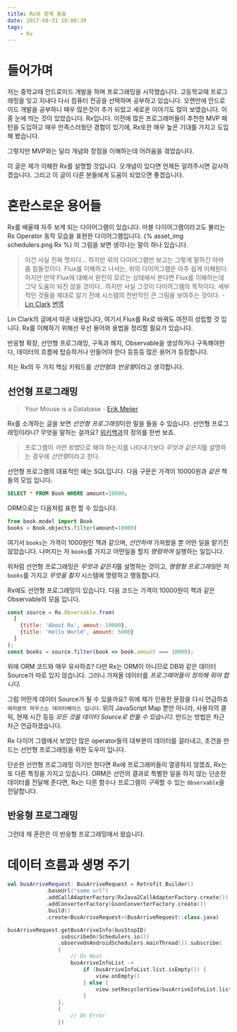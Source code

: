 ```yaml
---
title: Rx와 함께 춤을
date: 2017-08-31 10:00:39
tags:
    - Rx
---
```

# 들어가며
저는 중학교때 안드로이드 개발을 하며 프로그래밍을 시작했습니다. 고등학교때 프로그래밍을 잊고 지내다 다시 컴퓨터 전공을 선택하며 공부하고 있습니다.
오랜만에 안드로이드 개발을 공부하니 매우 많은것이 추가 되었고 새로운 이야기도 많이 보였습니다. 이 중 눈에 띄는 것이 있었습니다. Rx입니다.
이전에 많은 프로그래머들이 추천한 MVP 패턴을 도입하고 매우 만족스러웠던 경험이 있기에, Rx또한 매우 높은 기대를 가지고 도입해 봤습니다.

그렇지만 MVP와는 달리 개념와 장점을 이해하는데 어려움을 겪었습니다.

이 글은 제가 이해한 Rx를 설명할 것입니다. 오개념이 있다면 언제든 알려주시면 감사하겠습니다.
그리고 이 글이 다른 분들에게 도움이 되었으면 좋겠습니다.

# 혼란스로운 용어들
Rx를 배울때 자주 보게 되는 다이어그램이 있습니다.
마블 다이어그램이라고도 불리는 Rx Operator 동작 모습을 표현한 다이어그램입니다.
{% asset_img schedulers.png Rx %}
이 그림을 보면 생각나는 말이 하나 있습니다.
> 이건 사실 진짜 멋지다… 하지만 위의 다이어그램만 보고는 그렇게 말하긴 아마 좀 힘들것이다.
Flux를 이해하고 나서는, 위의 다이어그램은 아주 쉽게 이해된다. 하지만 만약 Flux에 대해서 완전히 모르는 상태에서 본다면 Flux를 이해하는데 그닥 도움이 되진 않을 것이다.. 하지만 사실 그것이 다이어그램의 목적이다. 세부적인 것들을 제대로 알기 전에 시스템의 전반적인 큰 그림을 보여주는 것이다. - 
[Lin Clark](https://code-cartoons.com/a-cartoon-guide-to-flux-6157355ab207) [번역](http://bestalign.github.io/2015/10/06/cartoon-guide-to-flux/)

Lin Clark의 글에서 따온 내용입니다, 여기서 Flux를 Rx로 바꿔도 여전히 성립할 것 입니다.
Rx를 이해하기 위해선 우선 용어와 용법을 정리할 필요가 있습니다.

반응형 확장, 선언형 프로그래밍, 구독과 해지, Observable을 생성하거나 구독해야한다, 데이터의 흐름에 탑승하거나 만들어야 한다 등등등 많은 용어가 등장합니다.

저는 Rx의 두 가지 핵심 키워드를 *선언형*과 *반응형*이라고 생각합니다.

## 선언형 프로그래밍
> Your Mouse is a Database - [Erik Meijer](http://queue.acm.org/detail.cfm?id=2169076)

Rx를 소개하는 글을 보면 *선언형 프로그래밍*이란 말을 들을 수 있습니다.
선언형 프로그래밍이라니? 무엇을 말하는 걸까요? 
[위키백과](https://ko.wikipedia.org/wiki/%EC%84%A0%EC%96%B8%ED%98%95_%ED%94%84%EB%A1%9C%EA%B7%B8%EB%9E%98%EB%B0%8D)의 정의를 한번 보죠.

> 프로그램이 *어떤 방법*으로 해야 하는지를 나타내기보다 *무엇과 같은지*를 설명하는 경우에 *선언형*이라고 한다.

선언형 프로그램의 대표적인 예는 SQL입니다. 다음 구문은 가격이 10000원과 *같은* 책들의 모임 입니다.
```sql
SELECT * FROM Book WHERE amount=10000;
```
ORM으로는 다음처럼 표현 할 수 있습니다.
```python
from book.model import Book
books = Book.objects.filter(amount=10000)
```
여기서 `books`는 가격이 1000원인 책과 같으며, *선언하여* 가져왔을 뿐 어떤 일을 맡기진 않았습니다.
나머지는 저 `books`를 가지고 어떤일을 할지 *명령하여* 실행하는 일입니다.

위처럼 선언형 프로그래밍은 *무엇과 같은지*를 설명하는 것이고,
*명령형 프로그래밍*은 저 `books`를 가지고 *무엇을 할지* 시스템에 명령하고 행동합니다.

Rx에도 선언형 프로그래밍이 있습니다. 다음 코드는 가격이 10000원이 책과 같은 Observable의 모음 입니다.
```js
const source = Rx.Observable.from(
  [
    {title: 'About Rx', amout: 10000},
    {title: 'Hello World', amount: 5000}
  ]
);
const books = source.filter(book => book.amount === 10000);
```
위에 ORM 코드와 매우 유사하죠? 다만 Rx는 ORM이 아니므로 DB와 같은 데이터 Source가 따로 있지 않습니다.
그러니 가져올 데이터를 *프로그래머들이 정의해 줘야 합니다*.

그럼 어떤게 데이터 Source가 될 수 있을까요? 위에 제가 인용한 문장을 다시 언급하죠 `여러분의 마우스는 데이터베이스 입니다`.
위의 JavaScript Map 뿐만 아니라, 사용자의 클릭, 현재 시간 등등 *모든 것을 데이터 Source로 만들 수 있습니다*.
만드는 방법은 차근차근 언급하겠습니다.

Rx 다이어 그램에서 보았던 많은 operator들의 대부분이 데이터를 걸러내고, 조건을 만드는 선언형 프로그래밍을 위한 도우미 입니다.

단순한 선언형 프로그래밍 이기만 한다면 Rx에 프로그래머들이 열광하지 않겠죠, Rx는 또 다른 특징을 가지고 있습니다.
ORM은 선언의 결과로 특별한 일을 하지 않는 단순한 데이터를 전달해 준다면, Rx는 다른 함수나 프로그램이 *구독*할 수 있는 `Observable`을 전달합니다.

## 반응형 프로그래밍

그런데 제 혼란은 이 반응형 프로그래밍에서 왔습니다.
# 데이터 흐름과 생명 주기
```kotlin
val busArriveRequest: BusArriveRequest = Retrofit.Builder()
            .baseUrl("some url")
            .addCallAdapterFactory(RxJava2CallAdapterFactory.create())
            .addConverterFactory(GsonConverterFactory.create())
            .build()
            .create<BusArriveRequest>(BusArriveRequest::class.java)
```
```kotlin
busArriveRequest.getBusArriveInfo(busStopID)
                .subscribeOn(Schedulers.io())
                .observeOnAndroidSchedulers.mainThread()).subscribe(
                {
                    // On Next
                    busArriveInfoList ->
                        if (busArriveInfoList.list.isEmpty()) {
                            view.onEmpty()
                        } else {
                            view.setRecyclerView(busArriveInfoList.list)
                        }
                },
                {
                    // On Error
                })
```